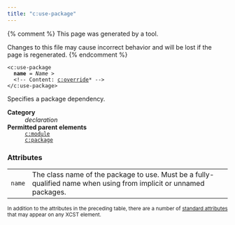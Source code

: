 ```yaml
---
title: "c:use-package"
---
```


{% comment %}
This page was generated by a tool.

Changes to this file may cause incorrect behavior and will be lost if
the page is regenerated.
{% endcomment %}

<div class="ref-element-syntax language-xml highlighter-rouge"><pre class="highlight"><code><span class="nt">&lt;c:use-package</span>
  <b>name</b> = <i>Name</i> &gt;
  &lt;!-- Content: <span><a href="override.html">c:override</a>*</span> --&gt;
<span class="nt">&lt;/c:use-package&gt;</span></code></pre></div>
<p>Specifies a package dependency.</p>
<dl>
   <dt><b>Category</b></dt>
   <dd><i>declaration</i></dd>
   <dt><b>Permitted parent elements</b></dt>
   <dd><a href="module.html"><code>c:module</code></a></dd>
   <dd><a href="package.html"><code>c:package</code></a></dd>
</dl>
<h3>Attributes</h3>
<div class="table-responsive">
   <table class="ref-attribs">
      <tr>
         <td><code>name</code></td>
         <td>The class name of the package to use. Must be a fully-qualified name when using from
            implicit or unnamed packages.
         </td>
      </tr>
   </table>
</div>
<p><small>
      In addition to the attributes in the preceding table, there are a number of <a href="../c/standard-attributes.html">standard attributes</a> that may appear on any XCST element.
      </small></p>